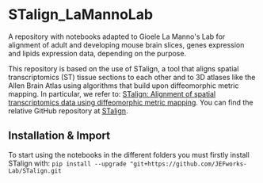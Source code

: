 # STalign_LaMannoLab
A repository with notebooks adapted to Gioele La Manno's Lab for alignment of adult and developing mouse brain slices, genes expression and lipids expression data, depending on the purpose.

This repository is based on the use of STalign, a tool that aligns spatial transcriptomics (ST) tissue sections to each other and to 3D atlases like the Allen Brain Atlas using algorithms that build upon diffeomorphic metric mapping.
In particular, we refer to: [STalign: Alignment of spatial transcriptomics data using diffeomorphic metric mapping](https://www.nature.com/articles/s41467-023-43915-7).
You can find the relative GitHub repository at [STalign](https://github.com/JEFworks-Lab/STalign?tab=readme-ov-file#overview).

## Installation & Import
To start using the notebooks in the different folders you must firstly install STalign with: 
`pip install --upgrade "git+https://github.com/JEFworks-Lab/STalign.git`
